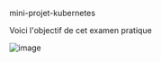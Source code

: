 mini-projet-kubernetes

Voici l'objectif de cet examen pratique 

![image](https://github.com/user-attachments/assets/5c298322-fa63-4b10-9e64-08ad67d86cd8)

